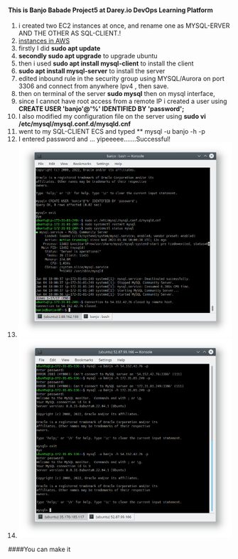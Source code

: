 #### This is Banjo Babade Project5 at Darey.io DevOps Learning Platform
1. i created two EC2 instances at once, and rename one as MYSQL-ERVER AND THE OTHER AS SQL-CLIENT.!
2. [instances in AWS](Screenshot_20230103_202334.png)
3. firstly I did **sudo apt update** 
4. **secondly sudo apt upgrade** to upgrade ubuntu
5. then i used **sudo apt install mysql-client** to install the client
6. **sudo apt install mysql-server** to install the server
7. edited inbound rule in the security group using MYSQL/Aurora on port 3306 and connect from anywhere Ipv4 , then save.
8. then on terminal of the server **sudo mysql** then on mysql interface, 
9. since I cannot have root access from a remote IP i created a user using **CREATE USER 'banjo'@'%' IDENTIFIED BY 'password';**
10. I also modified my configuration file on the server using **sudo vi /etc/mysql/mysql.conf.d/mysqld.cnf**
11. went to my SQL-CLIENT ECS and typed ** mysql -u banjo -h <public or Private IP Address> -p
12. I entered password and ... yipeeeee.......Successful!
13. ![server screenshots](Screenshot_20230104_112427.png)
14. ![Client screenshot](Screenshot_20230104_112302.png)

####You can make it